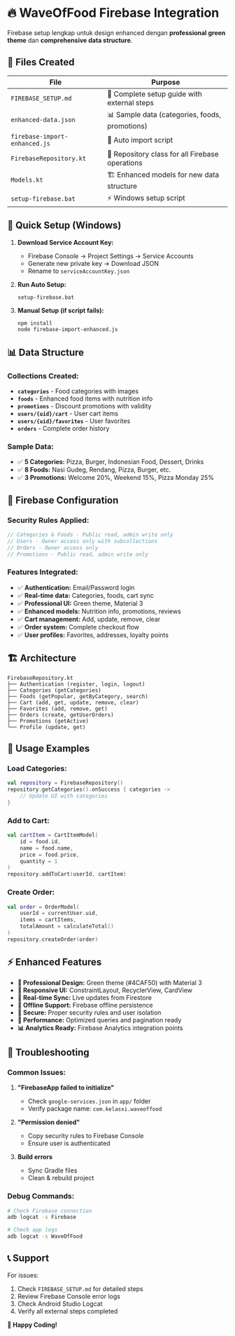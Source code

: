 # 🔥 WaveOfFood Firebase Integration

Firebase setup lengkap untuk design enhanced dengan **professional green theme** dan **comprehensive data structure**.

## 📁 Files Created

| File | Purpose |
|------|---------|
| `FIREBASE_SETUP.md` | 📖 Complete setup guide with external steps |
| `enhanced-data.json` | 📊 Sample data (categories, foods, promotions) |
| `firebase-import-enhanced.js` | 🚀 Auto import script |
| `FirebaseRepository.kt` | 💾 Repository class for all Firebase operations |
| `Models.kt` | 🏗️ Enhanced models for new data structure |
| `setup-firebase.bat` | ⚡ Windows setup script |

## 🚀 Quick Setup (Windows)

1. **Download Service Account Key:**
   - Firebase Console → Project Settings → Service Accounts
   - Generate new private key → Download JSON
   - Rename to `serviceAccountKey.json`

2. **Run Auto Setup:**
   ```batch
   setup-firebase.bat
   ```

3. **Manual Setup (if script fails):**
   ```bash
   npm install
   node firebase-import-enhanced.js
   ```

## 📊 Data Structure

### Collections Created:
- **`categories`** - Food categories with images
- **`foods`** - Enhanced food items with nutrition info
- **`promotions`** - Discount promotions with validity
- **`users/{uid}/cart`** - User cart items
- **`users/{uid}/favorites`** - User favorites
- **`orders`** - Complete order history

### Sample Data:
- ✅ **5 Categories:** Pizza, Burger, Indonesian Food, Dessert, Drinks
- ✅ **8 Foods:** Nasi Gudeg, Rendang, Pizza, Burger, etc.
- ✅ **3 Promotions:** Welcome 20%, Weekend 15%, Pizza Monday 25%

## 🔧 Firebase Configuration

### Security Rules Applied:
```javascript
// Categories & Foods - Public read, admin write only
// Users - Owner access only with subcollections
// Orders - Owner access only
// Promotions - Public read, admin write only
```

### Features Integrated:
- ✅ **Authentication:** Email/Password login
- ✅ **Real-time data:** Categories, foods, cart sync
- ✅ **Professional UI:** Green theme, Material 3
- ✅ **Enhanced models:** Nutrition info, promotions, reviews
- ✅ **Cart management:** Add, update, remove, clear
- ✅ **Order system:** Complete checkout flow
- ✅ **User profiles:** Favorites, addresses, loyalty points

## 🏗️ Architecture

```
FirebaseRepository.kt
├── Authentication (register, login, logout)
├── Categories (getCategories)
├── Foods (getPopular, getByCategory, search)
├── Cart (add, get, update, remove, clear)
├── Favorites (add, remove, get)
├── Orders (create, getUserOrders)
├── Promotions (getActive)
└── Profile (update, get)
```

## 🎯 Usage Examples

### Load Categories:
```kotlin
val repository = FirebaseRepository()
repository.getCategories().onSuccess { categories ->
    // Update UI with categories
}
```

### Add to Cart:
```kotlin
val cartItem = CartItemModel(
    id = food.id,
    name = food.name,
    price = food.price,
    quantity = 1
)
repository.addToCart(userId, cartItem)
```

### Create Order:
```kotlin
val order = OrderModel(
    userId = currentUser.uid,
    items = cartItems,
    totalAmount = calculateTotal()
)
repository.createOrder(order)
```

## ⚡ Enhanced Features

- **🎨 Professional Design:** Green theme (#4CAF50) with Material 3
- **📱 Responsive UI:** ConstraintLayout, RecyclerView, CardView
- **🔄 Real-time Sync:** Live updates from Firestore
- **💾 Offline Support:** Firebase offline persistence
- **🔐 Secure:** Proper security rules and user isolation
- **🚀 Performance:** Optimized queries and pagination ready
- **📊 Analytics Ready:** Firebase Analytics integration points

## 🚨 Troubleshooting

### Common Issues:
1. **"FirebaseApp failed to initialize"**
   - Check `google-services.json` in `app/` folder
   - Verify package name: `com.kelasxi.waveoffood`

2. **"Permission denied"**
   - Copy security rules to Firebase Console
   - Ensure user is authenticated

3. **Build errors**
   - Sync Gradle files
   - Clean & rebuild project

### Debug Commands:
```bash
# Check Firebase connection
adb logcat -s Firebase

# Check app logs
adb logcat -s WaveOfFood
```

## 📞 Support

For issues:
1. Check `FIREBASE_SETUP.md` for detailed steps
2. Review Firebase Console error logs
3. Check Android Studio Logcat
4. Verify all external steps completed

**🎉 Happy Coding!**
